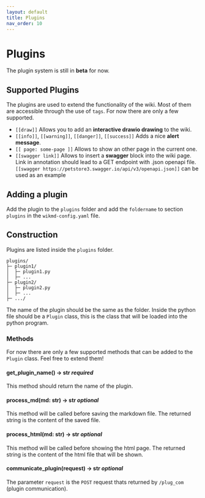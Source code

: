 ```yaml
---
layout: default
title: Plugins
nav_order: 10
---
```


# Plugins

The plugin system is still in **beta** for now.

## Supported Plugins

The plugins are used to extend the functionality of the wiki. Most of them are accessible through the use of `tags`.
For now there are only a few supported.  

- `[[draw]]` Allows you to add an **interactive drawio drawing** to the wiki.  
- `[[info]]`, `[[warning]]`, `[[danger]]`, `[[success]]` Adds a nice **alert message**.
- `[[ page: some-page ]]` Allows to show an other page in the current one.
- `[[swagger link]]` Allows to insert a **swagger** block into the wiki page. Link in annotation should lead 
  to a GET endpoint with .json openapi file. `[[swagger https://petstore3.swagger.io/api/v3/openapi.json]]` 
  can be used as an example

## Adding a plugin

Add the plugin to the `plugins` folder and add the `foldername` to section `plugins` in the `wikmd-config.yaml` file.

## Construction

Plugins are listed inside the `plugins` folder. 

```
plugins/
├─ plugin1/
│  ├─ plugin1.py
│  ├─ ...
├─ plugin2/
│  ├─ plugin2.py
│  ├─ ...
├─ .../
```

The name of the plugin should be the same as the folder. Inside the python file should be a `Plugin` class, this is the class that will be loaded into the python program.  

### Methods

For now there are only a few supported methods that can be added to the `Plugin` class. Feel free to extend them!

#### get_plugin_name() -> str *required*

This method should return the name of the plugin.

#### process_md(md: str) -> str *optional*

This method will be called before saving the markdown file. The returned string is the content of the saved file.

#### process_html(md: str) -> str *optional*

This method will be called before showing the html page. The returned string is the content of the html file that will be shown.

#### communicate_plugin(request) -> str *optional*

The parameter `request` is the `POST` request thats returned by `/plug_com` (plugin communication).
